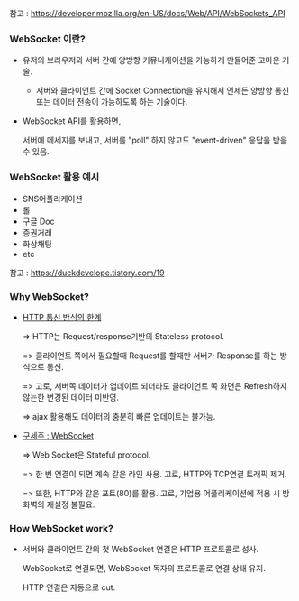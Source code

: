 참고 : https://developer.mozilla.org/en-US/docs/Web/API/WebSockets_API

### WebSocket 이란?

- 유저의 브라우저와 서버 간에 양방향 커뮤니케이션을 가능하게 만들어준 고마운 기술.

  - 서버와 클라이언트 간에 Socket Connection을 유지해서 언제든 양방향 통신 또는 데이터 전송이 가능하도록 하는 기술이다.

- WebSocket API를 활용하면,

  서버에 메세지를 보내고,  서버를 "poll" 하지 않고도 "event-driven" 응답을 받을 수 있음.



### WebSocket 활용 예시

- SNS어플리케이션
- 롤
- 구글 Doc
- 증권거래
- 화상채팅
- etc



참고 : https://duckdevelope.tistory.com/19

### Why WebSocket?

- <u>HTTP 통신 방식의 한계</u>

  => HTTP는 Request/response기반의 Stateless protocol.

  => 클라이언트 쪽에서 필요할때 Request를 할때만 서버가 Response를 하는 방식으로 통신.

  => 고로, 서버쪽 데이터가 업데이트 되더라도 클라이언트 쪽 화면은 Refresh하지 않는한 변경된 데이터 미반영.

  => ajax 활용해도 데이터의 충분히 빠른 업데이트는 불가능.

- <u>구세주 : WebSocket</u>

  => Web Socket은 Stateful protocol.

  => 한 번 연결이 되면 계속 같은 라인 사용. 고로, HTTP와 TCP연결 트래픽 제거.

  => 또한,  HTTP와 같은 포트(80)를 활용. 고로, 기업용 어플리케이션에 적용 시 방화벽의 재설정 불필요.

### How WebSocket work?

- 서버와 클라이언트 간의 첫 WebSocket 연결은 HTTP 프로토콜로 성사.

  WebSocket로 연결되면, WebSocket 독자의 프로토콜로 연결 상태 유지.

  HTTP 연결은 자동으로 cut.